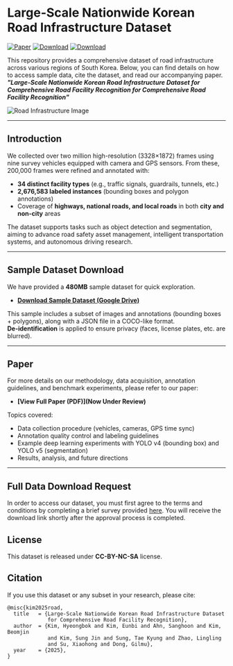 # Large-Scale Nationwide Korean Road Infrastructure Dataset

[![Paper](https://img.shields.io/badge/Paper-UnderReview-black?style=for-the-badge&logo=adobeacrobatreader)](https://drive.google.com/file/d/1BAdLggaiQaVZGeg28dY7paguXNcEV-lX/view?usp=drive_link)
[![Download](https://img.shields.io/badge/Download-Sample(480MB)-blue?style=for-the-badge&logo=databricks)](https://drive.google.com/file/d/1BAdLggaiQaVZGeg28dY7paguXNcEV-lX/view?usp=drive_link)
[![Download](https://img.shields.io/badge/Download-Full-blue?style=for-the-badge&logo=github)](https://forms.gle/HFojMyLaLR9CSA6Q7)


This repository provides a comprehensive dataset of road infrastructure across various regions of South Korea. 
Below, you can find details on how to access sample data, cite the dataset, and read our accompanying paper. _**"Large-Scale Nationwide Korean Road Infrastructure Dataset for Comprehensive Road Facility Recognition for Comprehensive Road Facility Recognition"**_


![Road Infrastructure Image](img/main.png)

---

## Introduction
We collected over two million high-resolution (3328×1872) frames using nine survey vehicles equipped with camera and GPS sensors. From these, 200,000 frames were refined and annotated with:
- **34 distinct facility types** (e.g., traffic signals, guardrails, tunnels, etc.)
- **2,676,583 labeled instances** (bounding boxes and polygon annotations)
- Coverage of **highways, national roads, and local roads** in both **city and non-city** areas

The dataset supports tasks such as object detection and segmentation, aiming to advance road safety asset management, intelligent transportation systems, and autonomous driving research.

---

## Sample Dataset Download
We have provided a **480MB** sample dataset for quick exploration.

- **[Download Sample Dataset (Google Drive)](https://drive.google.com/file/d/1BAdLggaiQaVZGeg28dY7paguXNcEV-lX/view?usp=drive_link)**

This sample includes a subset of images and annotations (bounding boxes + polygons), along with a JSON file in a COCO-like format.  
**De-identification** is applied to ensure privacy (faces, license plates, etc. are blurred).

---

## Paper
For more details on our methodology, data acquisition, annotation guidelines, and benchmark experiments, please refer to our paper:

- **[View Full Paper (PDF)](Now Under Review)**

Topics covered:
- Data collection procedure (vehicles, cameras, GPS time sync)
- Annotation quality control and labeling guidelines
- Example deep learning experiments with YOLO v4 (bounding box) and YOLO v5 (segmentation)
- Results, analysis, and future directions

---
## Full Data Download Request
In order to access our dataset, you must first agree to the terms and conditions by completing a brief survey provided [here](https://forms.gle/HFojMyLaLR9CSA6Q7). You will receive the download link shortly after the approval process is completed.

## License
This dataset is released under **CC-BY-NC-SA** license.

## Citation
If you use this dataset or any subset in your research, please cite:
```
@misc{kim2025road,
  title   = {Large-Scale Nationwide Korean Road Infrastructure Dataset 
             for Comprehensive Road Facility Recognition},
  author  = {Kim, Hyeongbok and Kim, Eunbi and Ahn, Sanghoon and Kim, Beomjin 
             and Kim, Sung Jin and Sung, Tae Kyung and Zhao, Lingling 
             and Su, Xiaohong and Dong, Gilmu},
  year    = {2025},
}

